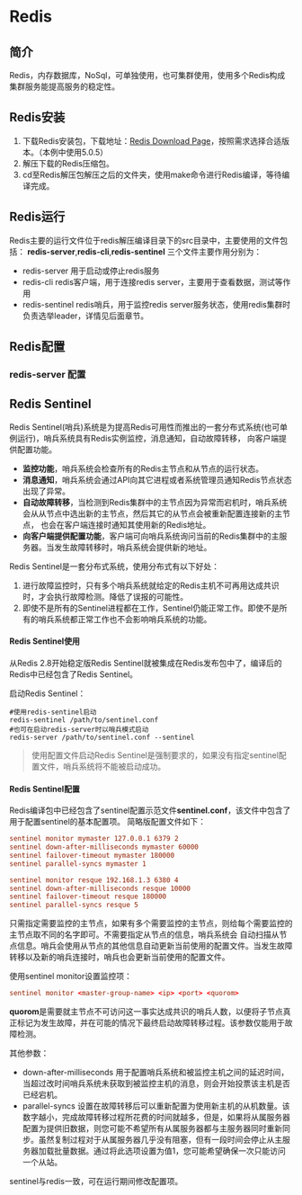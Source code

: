 # Redis

## 简介

Redis，内存数据库，NoSql，可单独使用，也可集群使用，使用多个Redis构成集群服务能提高服务的稳定性。

## Redis安装

1. 下载Redis安装包，下载地址：[Redis Download Page](https://redis.io/download)，按照需求选择合适版本。（本例中使用5.0.5）
2. 解压下载的Redis压缩包。
3. cd至Redis解压包解压之后的文件夹，使用make命令进行Redis编译，等待编译完成。

## Redis运行

Redis主要的运行文件位于redis解压编译目录下的src目录中，主要使用的文件包括： **redis-server**,**redis-cli**,**redis-sentinel**
三个文件主要作用分别为：
- redis-server 用于启动或停止redis服务
- redis-cli redis客户端，用于连接redis server，主要用于查看数据，测试等作用
- redis-sentinel redis哨兵，用于监控redis server服务状态，使用redis集群时负责选举leader，详情见后面章节。

## Redis配置

### redis-server 配置


## Redis Sentinel

Redis Sentinel(哨兵)系统是为提高Redis可用性而推出的一套分布式系统(也可单例运行)，哨兵系统具有Redis实例监控，消息通知，自动故障转移，
向客户端提供配置功能。

- **监控功能**，哨兵系统会检查所有的Redis主节点和从节点的运行状态。
- **消息通知**，哨兵系统会通过API向其它进程或者系统管理员通知Redis节点状态出现了异常。
- **自动故障转移**，当检测到Redis集群中的主节点因为异常而宕机时，哨兵系统会从从节点中选出新的主节点，然后其它的从节点会被重新配置连接新的主节点，
也会在客户端连接时通知其使用新的Redis地址。
- **向客户端提供配置功能**，客户端可向哨兵系统询问当前的Redis集群中的主服务器。当发生故障转移时，哨兵系统会提供新的地址。

Redis Sentinel是一套分布式系统，使用分布式有以下好处：

1. 进行故障监控时，只有多个哨兵系统就给定的Redis主机不可再用达成共识时，才会执行故障检测。降低了误报的可能性。
2. 即使不是所有的Sentinel进程都在工作，Sentinel仍能正常工作。即使不是所有的哨兵系统都正常工作也不会影响哨兵系统的功能。

#### Redis Sentinel使用

从Redis 2.8开始稳定版Redis Sentinel就被集成在Redis发布包中了，编译后的Redis中已经包含了Redis Sentinel。

启动Redis Sentinel：
``` shell
#使用redis-sentinel启动
redis-sentinel /path/to/sentinel.conf
#也可在启动redis-server时以哨兵模式启动
redis-server /path/to/sentinel.conf --sentinel
```
> 使用配置文件启动Redis Sentinel是强制要求的，如果没有指定sentinel配置文件，哨兵系统将不能被启动成功。

#### Redis Sentinel配置

Redis编译包中已经包含了sentinel配置示范文件**sentinel.conf**，该文件中包含了用于配置sentinel的基本配置项。
简略版配置文件如下：
``` conf
sentinel monitor mymaster 127.0.0.1 6379 2
sentinel down-after-milliseconds mymaster 60000
sentinel failover-timeout mymaster 180000
sentinel parallel-syncs mymaster 1

sentinel monitor resque 192.168.1.3 6380 4
sentinel down-after-milliseconds resque 10000
sentinel failover-timeout resque 180000
sentinel parallel-syncs resque 5
```

只需指定需要监控的主节点，如果有多个需要监控的主节点，则给每个需要监控的主节点取不同的名字即可。不需要指定从节点的信息，哨兵系统会
自动扫描从节点信息。哨兵会使用从节点的其他信息自动更新当前使用的配置文件。当发生故障转移以及新的哨兵连接时，哨兵也会更新当前使用的配置文件。

使用sentinel monitor设置监控项：
``` conf
sentinel monitor <master-group-name> <ip> <port> <quorom>
```
**quorom**是需要就主节点不可访问这一事实达成共识的哨兵人数，以便将子节点真正标记为发生故障，并在可能的情况下最终启动故障转移过程。该参数仅能用于故障检测。

其他参数：
- down-after-milliseconds 用于配置哨兵系统和被监控主机之间的延迟时间，当超过改时间哨兵系统未获取到被监控主机的消息，则会开始投票该主机是否已经宕机。
- parallel-syncs 设置在故障转移后可以重新配置为使用新主机的从机数量。该数字越小，完成故障转移过程所花费的时间就越多，但是，如果将从属服务器配置为提供旧数据，则您可能不希望所有从属服务器都与主服务器同时重新同步。虽然复制过程对于从属服务器几乎没有阻塞，但有一段时间会停止从主服务器加载批量数据。通过将此选项设置为值1，您可能希望确保一次只能访问一个从站。

sentinel与redis一致，可在运行期间修改配置项。
